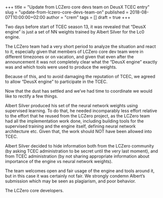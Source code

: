 +++
title = "Update from LCZero core devs team on DeusX TCEC entry"
slug = "update-from-lczero-core-devs-team-on"
published = 2018-08-07T10:00:00+02:00
author = "crem"
tags = []
draft = true
+++

Two days before start of TCEC season 13, it was revealed that “DeusX engine”
is just a set of NN weights trained by Albert Silver for the Lc0 engine.  
  
The LCZero team had a very short period to analyze the situation and react to
it, especially given that members of LCZero core dev team were in different
timezones or on vacation, and given that even after the announcement it was
not completely clear what the “DeusX engine” exactly was and which tools were
used to produce the weights.  
  
Because of this, and to avoid damaging the reputation of TCEC, we agreed to
allow “DeusX engine” to participate in the TCEC.  
  
Now that the dust has settled and we’ve had time to coordinate we would like
to rectify a few things.  
  
Albert Silver produced his set of the neural network weights using supervised
learning. To do that, he needed incomparably less effort relative to the
effort that he reused from the LCZero project, as the LCZero team had all the
implementation work done, including building tools for the supervised training
and the engine itself, defining neural network architecture etc. Given that,
the work should NOT have been allowed into TCEC.  
  
Albert Silver decided to hide information both from the LCZero community (by
asking TCEC administration to be secret until the very last moment), and from
TCEC administration (by not sharing appropriate information about importance
of the engine vs neural network weights).  
  
The team welcomes open and fair usage of the engine and tools around it, but
in this case it was certainly not fair. We strongly condemn Albert’s
submission which may be seen as plagiarism, and poor behavior.  
  

The LCZero core developers.
